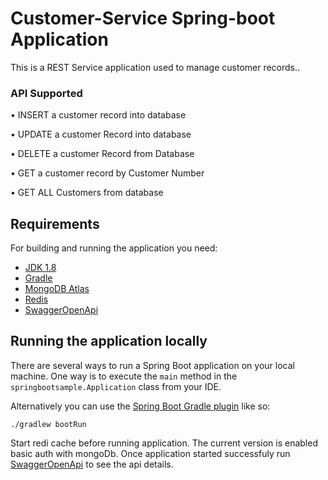 # Customer-Service Spring-boot Application

This is a REST Service application used to manage customer records..

### API Supported
•	INSERT a customer record into database

•	UPDATE a customer Record into database

•	DELETE a customer Record from Database

•	GET a customer record by Customer Number 

•	GET ALL Customers from database 

## Requirements

For building and running the application you need:

- [JDK 1.8](http://www.oracle.com/technetwork/java/javase/downloads/jdk8-downloads-2133151.html)
- [Gradle](https://gradle.org)
- [MongoDB Atlas](https://www.mongodb.com/cloud/atlas)
- [Redis](https://redis.io/)
- [SwaggerOpenApi](http://localhost:8080/customer-service/swagger-ui)

## Running the application locally

There are several ways to run a Spring Boot application on your local machine. One way is to execute the `main` method in the `springbootsample.Application` class from your IDE.

Alternatively you can use the [Spring Boot Gradle plugin](https://docs.spring.io/spring-boot/docs/current/reference/html/build-tool-plugins-maven-plugin.html) like so:

```shell
./gradlew bootRun
```

Start redi cache before running application. The current version is enabled basic auth with mongoDb. Once application started successfuly 
run [SwaggerOpenApi](http://localhost:8080/customer-service/swagger-ui) to see the api details.


